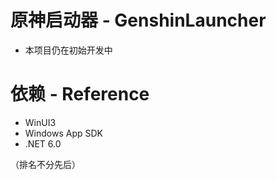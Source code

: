# 原神启动器 - GenshinLauncher
- 本项目仍在初始开发中
# 依赖 - Reference
- WinUI3
- Windows App SDK
- .NET 6.0

（排名不分先后）